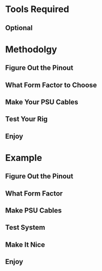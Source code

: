 # Tools Required
## Optional
# Methodolgy
## Figure Out the Pinout
## What Form Factor to Choose
## Make Your PSU Cables
## Test Your Rig
## Enjoy

# Example
## Figure Out the Pinout
## What Form Factor
## Make PSU Cables
## Test System
## Make It Nice
## Enjoy
